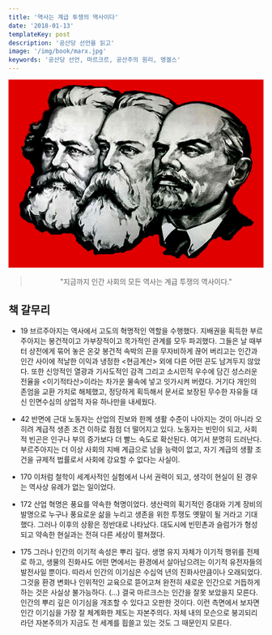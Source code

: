 ```yaml
---
title: '역사는 계급 투쟁의 역사이다'
date: '2018-01-13'
templateKey: post
description: '공산당 선언을 읽고'
image: '/img/book/marx.jpg'
keywords: '공산당 선언, 마르크르, 공산주의 원리, 엥겔스'
---
```


![marx.jpg](/img/book/marx.jpg "marx.jpg")

> <p style="text-align:center;">"지금까지 인간 사회의 모든 역사는 계급 투쟁의 역사이다."</p>



## 책 갈무리 

- 19 브르주아지는 역사에서 고도의 혁명적인 역할을 수행했다. 지배권을 획득한 부르주아지는 봉건적이고 가부장적이고 목가적인 관계를 모두 파괴했다. 그들은 날 때부터 상전에게 묶어 놓은 온갖 봉건적 속박의 끈을 무자비하게 끊어 버리고는 인간과 인간 사이에 적날한 이익과 냉정한 <현금계산> 외에 다른 어떤 끈도 남겨두지 않았다. 또한 신앙적인 열광과 기사도적인 감격 그리고 소시민적 우수에 담긴 성스러운 전율을 <이기적타산>이라는 차가운 물속에 넣고 잇가시켜 버렸다. 거기다 개인의 존엄을 교환 가치로 해체했고, 정당하게 획득해서 문서로 보장된 무수한 자유들 대신 인면수심의 상업적 자유 하나만을 내세웠다.

- 42 반면에 근대 노동자는 산업의 진보와 한께 생활 수준이 나아지는 것이 아니라 오히려 계급적 생존 조건 이하로 점점 더 떨어지고 있다. 노동자는 빈민이 되고, 사회적 빈곤은 인구나 부의 증가보다 더 빨느 속도로 확산된다. 여기서 분명히 드러난다. 부르주아지는 더 이상 사회의 지배 계급으로 남을 능력이 없고, 자기 계급의 생활 조건을 규제적 법률로서 사회에 강요할 수 없다는 사실이.

- 170 이처럼 철학이 세계사적인 실험에서 나서 권력이 되고, 생각이 현실이 된 경우는 역사상 유례가 없는 일이었다. 

- 172 산업 혁명은 풍요를 약속한 혁명이었다. 생산력의 획기적인 증대와 기계 장비의 발명으로 누구나 풍요로운 삶을 누리고 생존을 위한 투쟁도 옛말이 될 거라고 기대했다. 그러나 이후의 상황은 정반대로 나타났다. 대도시에 빈민촌과 슬럼가가 형성되고 약속한 현실과는 전혀 다른 세상이 펼쳐졌다. 

- 175 그러나 인간의 이기적 속성은 뿌리 깊다. 생명 유지 자체가 이기적 행위를 전제로 하고, 생물의 진화사도 어떤 면에서는 환경에서 살아남으려는 이기적 유전자들의 발전사일 뿐이다. 따라서 인간의 이기심은 수십억 년의 진화사만큼이나 오래되었다. 그것을 환경 변화나 인위적인 교육으로 뜯어고쳐 완전히 새로운 인간으로 거듭하게 하는 것은 사실상 불가능하다. (...) 결국 마르크스는 인간을 잘못 보았을지 모른다. 인간의 뿌리 깊은 이기심을 개조할 수 있다고 오판한 것이다. 이런 측면에서 보자면 인간 이기심을 가장 잘 체계화한 제도는 자본주의다. 자체 내의 모슨으로 붕괴되리라던 자본주의가 지금도 전 세계를 흽쓸고 있는 것도 그 때문인지 모른다.
